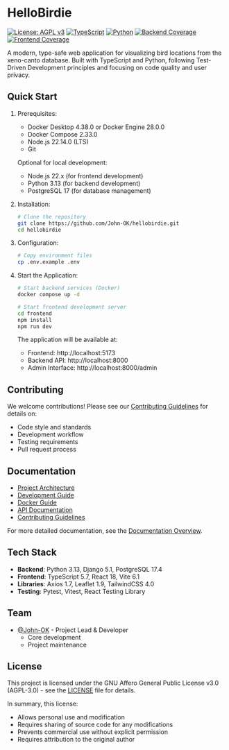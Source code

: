 # HelloBirdie

[![License: AGPL v3](https://img.shields.io/badge/License-AGPL%20v3-blue.svg)](https://www.gnu.org/licenses/agpl-3.0)
[![TypeScript](https://img.shields.io/badge/TypeScript-5.7-blue)](https://www.typescriptlang.org/)
[![Python](https://img.shields.io/badge/Python-3.13-blue)](https://www.python.org/)
[![Backend Coverage](https://img.shields.io/badge/backend_coverage-100%25-brightgreen.svg)](https://github.com/John-OK/hellobirdie/actions)
[![Frontend Coverage](https://img.shields.io/badge/frontend_coverage-100%25-brightgreen.svg)](https://github.com/John-OK/hellobirdie/actions)

A modern, type-safe web application for visualizing bird locations from the xeno-canto database. Built with TypeScript and Python, following Test-Driven Development principles and focusing on code quality and user privacy.

## Quick Start

1. Prerequisites:

   - Docker Desktop 4.38.0 or Docker Engine 28.0.0
   - Docker Compose 2.33.0
   - Node.js 22.14.0 (LTS)
   - Git

   Optional for local development:

   - Node.js 22.x (for frontend development)
   - Python 3.13 (for backend development)
   - PostgreSQL 17 (for database management)

2. Installation:

   ```bash
   # Clone the repository
   git clone https://github.com/John-OK/hellobirdie.git
   cd hellobirdie
   ```

3. Configuration:

   ```bash
   # Copy environment files
   cp .env.example .env
   ```

4. Start the Application:

   ```bash
   # Start backend services (Docker)
   docker compose up -d

   # Start frontend development server
   cd frontend
   npm install
   npm run dev
   ```

   The application will be available at:

   - Frontend: http://localhost:5173
   - Backend API: http://localhost:8000
   - Admin Interface: http://localhost:8000/admin

## Contributing

We welcome contributions! Please see our [Contributing Guidelines](CONTRIBUTING.md) for details on:

- Code style and standards
- Development workflow
- Testing requirements
- Pull request process

## Documentation

- [Project Architecture](/docs/project/architecture/system-overview.md)
- [Development Guide](/docs/project/development-environment.md)
- [Docker Guide](/docs/project/docker-guide.md)
- [API Documentation](/docs/backend/api/endpoints.md)
- [Contributing Guidelines](CONTRIBUTING.md)

For more detailed documentation, see the [Documentation Overview](/docs/README.md).

## Tech Stack

- **Backend**: Python 3.13, Django 5.1, PostgreSQL 17.4
- **Frontend**: TypeScript 5.7, React 18, Vite 6.1
- **Libraries**: Axios 1.7, Leaflet 1.9, TailwindCSS 4.0
- **Testing**: Pytest, Vitest, React Testing Library

## Team

- [@John-OK](https://github.com/John-OK) - Project Lead & Developer
  - Core development
  - Project maintenance

## License

This project is licensed under the GNU Affero General Public License v3.0 (AGPL-3.0) - see the [LICENSE](LICENSE) file for details.

In summary, this license:

- Allows personal use and modification
- Requires sharing of source code for any modifications
- Prevents commercial use without explicit permission
- Requires attribution to the original author
